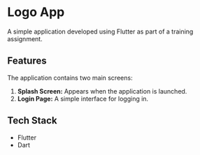 
# Logo App 

A simple application developed using Flutter as part of a training assignment.

## Features

The application contains two main screens:
1.  **Splash Screen:** Appears when the application is launched.
2.  **Login Page:** A simple interface for logging in.

## Tech Stack
* Flutter
* Dart
